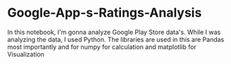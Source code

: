# Google-App-s-Ratings-Analysis
In this notebook, I'm gonna analyze Google Play Store data's. While I was analyzing the data, I used Python. The libraries are used in this are Pandas most importantly and for numpy for calculation and matplotlib for Visualization
